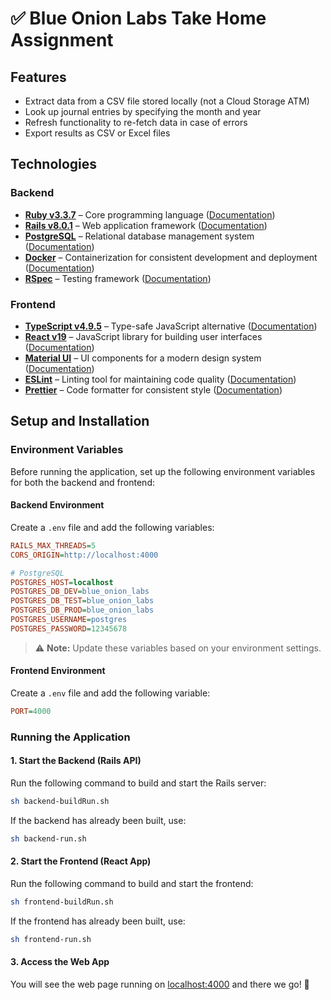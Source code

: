 # ✅ Blue Onion Labs Take Home Assignment

## Features

- Extract data from a CSV file stored locally (not a Cloud Storage ATM)
- Look up journal entries by specifying the month and year
- Refresh functionality to re-fetch data in case of errors
- Export results as CSV or Excel files

## Technologies

### Backend

- **[Ruby v3.3.7](https://www.ruby-lang.org/en/)** – Core programming language ([Documentation](https://www.ruby-lang.org/en/documentation/))
- **[Rails v8.0.1](https://rubyonrails.org/)** – Web application framework ([Documentation](https://guides.rubyonrails.org/))
- **[PostgreSQL](https://www.postgresql.org/)** – Relational database management system ([Documentation](https://www.postgresql.org/docs/))
- **[Docker](https://www.docker.com/)** – Containerization for consistent development and deployment ([Documentation](https://docs.docker.com/))
- **[RSpec](https://rspec.info/)** – Testing framework ([Documentation](https://rspec.info/documentation/))

### Frontend

- **[TypeScript v4.9.5](https://www.typescriptlang.org/)** – Type-safe JavaScript alternative ([Documentation](https://www.typescriptlang.org/docs/))
- **[React v19](https://react.dev/)** – JavaScript library for building user interfaces ([Documentation](https://react.dev/learn))
- **[Material UI](https://mui.com/)** – UI components for a modern design system ([Documentation](https://mui.com/material-ui/getting-started/overview/))
- **[ESLint](https://eslint.org/)** – Linting tool for maintaining code quality ([Documentation](https://eslint.org/docs/latest/))
- **[Prettier](https://prettier.io/)** – Code formatter for consistent style ([Documentation](https://prettier.io/docs/en/))

## Setup and Installation

### Environment Variables

Before running the application, set up the following environment variables for both the backend and frontend:

#### Backend Environment

Create a `.env` file and add the following variables:

```ini
RAILS_MAX_THREADS=5
CORS_ORIGIN=http://localhost:4000

# PostgreSQL
POSTGRES_HOST=localhost
POSTGRES_DB_DEV=blue_onion_labs
POSTGRES_DB_TEST=blue_onion_labs
POSTGRES_DB_PROD=blue_onion_labs
POSTGRES_USERNAME=postgres
POSTGRES_PASSWORD=12345678
```

> ⚠️ **Note:** Update these variables based on your environment settings.

#### Frontend Environment

Create a `.env` file and add the following variable:

```ini
PORT=4000
```

### Running the Application

#### 1. Start the Backend (Rails API)

Run the following command to build and start the Rails server:

```sh
sh backend-buildRun.sh
```

If the backend has already been built, use:

```sh
sh backend-run.sh
```

#### 2. Start the Frontend (React App)

Run the following command to build and start the frontend:

```sh
sh frontend-buildRun.sh
```

If the frontend has already been built, use:

```sh
sh frontend-run.sh
```

#### 3. Access the Web App

You will see the web page running on [localhost:4000](http://localhost:4000) and there we go! 🥳
